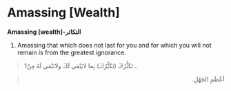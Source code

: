 Amassing [Wealth]
=================

**Amassing [wealth]-التكاثر**

1. Amassing that which does not last for you and for which you will not
remain is from the greatest ignorance.

> 1ـ تَكَثُّرُكَ (تَكَبُّرُكَ) بِما لايَبْقى لَكَ ولاتَبْقى لَهُ مِنْ
<blockquote dir="rtl">
  <p>
أعْظَمِ الجَهْلِ.
  </p>
</blockquote>


